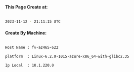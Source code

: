 
   
#### This Page Create at:

```bash

2023-11-12 - 21:11:15 UTC

```

#### Create By Machine:

```bash

Host Name : fv-az465-622

platform  : Linux-6.2.0-1015-azure-x86_64-with-glibc2.35

Ip Local  : 10.1.220.0

```

